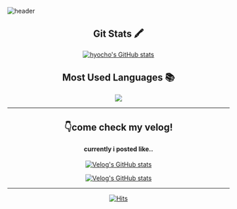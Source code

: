 ![header](https://capsule-render.vercel.app/api?type=slice&color=f783ac&height=300&section=header&text=hyorim%20cho&fontColor=212529&fontSize=80)

<div align="center" style="text-align:center">
<h2> Git Stats 🖍</h2>
<p>

[![hyocho's GitHub stats](https://github-readme-stats.vercel.app/api?username=hyorimcho&hide_title=true&show_icons=true)](https://github.com/hyorimcho/github-readme-stats)

</p>

<h2> Most Used Languages 📚</h2>
<p>
  <a href="https://github.com/hyorimcho">
    <img align="center" src="https://github-readme-stats.vercel.app/api/top-langs/?username=hyorimcho&layout=compact&show_icons=true&show_owner=true&hide_title=true" />
  </a>
</p>

---

<h2>👇come check my velog!</h2>
<h4> currently i posted like.. </h4>

[![Velog's GitHub stats](https://velog-readme-stats.vercel.app/api/badge?name=hyocho)](https://velog.io/@hyorimm)

[![Velog's GitHub stats](https://velog-readme-stats.vercel.app/api?name=hyorimm)](https://velog.io/@hyorimm)

---

<div>

[![Hits](https://hits.seeyoufarm.com/api/count/incr/badge.svg?url=https%3A%2F%2Fgithub.com%2Fhyorimcho&count_bg=%23F783AC&title_bg=%23ADB5BD&icon=github.svg&icon_color=%23E7E7E7&title=hits&edge_flat=false)](https://hits.seeyoufarm.com)

</div>

</div>
